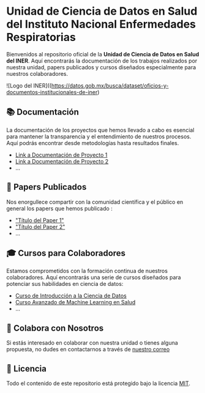 
# Unidad de Ciencia de Datos en Salud del Instituto Nacional Enfermedades Respiratorias

Bienvenidos al repositorio oficial de la **Unidad de Ciencia de Datos en Salud del INER**. Aquí encontrarás la documentación de los trabajos realizados por nuestra unidad, papers publicados y cursos diseñados especialmente para nuestros colaboradores.

![Logo del INER]((https://datos.gob.mx/busca/dataset/oficios-y-documentos-institucionales-de-iner)

## 📚 Documentación

La documentación de los proyectos que hemos llevado a cabo es esencial para mantener la transparencia y el entendimiento de nuestros procesos. Aquí podrás encontrar desde metodologías hasta resultados finales.

- [Link a Documentación de Proyecto 1](#)
- [Link a Documentación de Proyecto 2](#)
- ...

## 📖 Papers Publicados

Nos enorgullece compartir con la comunidad científica y el público en general los papers que hemos publicado :

- ["Título del Paper 1"](URL_DEL_PAPER_1)
- ["Título del Paper 2"](URL_DEL_PAPER_2)
- ... 

## 🎓 Cursos para Colaboradores

Estamos comprometidos con la formación continua de nuestros colaboradores. Aquí encontrarás una serie de cursos diseñados para potenciar sus habilidades en ciencia de datos:

- [Curso de Introducción a la Ciencia de Datos](#)
- [Curso Avanzado de Machine Learning en Salud](#)
- ...

## 🤝 Colabora con Nosotros

Si estás interesado en colaborar con nuestra unidad o tienes alguna propuesta, no dudes en contactarnos a través de [nuestro correo](mailto:digitransiner@gmail.com)

## 📝 Licencia

Todo el contenido de este repositorio está protegido bajo la licencia [MIT](LICENSE).
